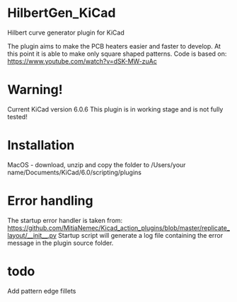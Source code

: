 # HilbertGen_KiCad
Hilbert curve generator plugin for KiCad

The plugin aims to make the PCB heaters easier and faster to develop.
At this point it is able to make only square shaped patterns. 
Code is based on: https://www.youtube.com/watch?v=dSK-MW-zuAc

# Warning!
Current KiCad version 6.0.6
This plugin is in working stage and is not fully tested!

# Installation
MacOS - download, unzip and copy the folder to /Users/your name/Documents/KiCad/6.0/scripting/plugins

# Error handling
The startup error handler is taken from: https://github.com/MitjaNemec/Kicad_action_plugins/blob/master/replicate_layout/__init__.py
Startup script will generate a log file containing the error message in the plugin source folder.

# todo
Add pattern edge fillets

